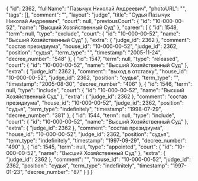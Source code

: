 {
    "id": 2362,
    "fullName": "Пазычук Николай Андреевич",
    "photoURL": "",
    "tags": [],
    "comment": "",
    "layout": "judge",
    "title": "Судья Пазычук Николай Андреевич",
    "court": null,
    "previousCourt": {
        "id": "10-000-00-52",
        "name": "Высший Хозяйственный Суд"
    },
    "career": [
        {
            "id": 1548,
            "term": null,
            "type": "exclude",
            "court": {
                "id": "10-000-00-52",
                "name": "Высший Хозяйственный Суд"
            },
            "extra": {
                "judge_id": 2362
            },
            "comment": "состав президиума",
            "house_id": "10-000-00-52",
            "judge_id": 2362,
            "position": "судья",
            "term_type": "",
            "timestamp": "2005-11-24",
            "decree_number": "548"
        },
        {
            "id": 1547,
            "term": null,
            "type": "released",
            "court": {
                "id": "10-000-00-52",
                "name": "Высший Хозяйственный Суд"
            },
            "extra": {
                "judge_id": 2362
            },
            "comment": "выход в отставку",
            "house_id": "10-000-00-52",
            "judge_id": 2362,
            "position": "судья",
            "term_type": "",
            "timestamp": "2005-08-30",
            "decree_number": "406"
        },
        {
            "id": 1546,
            "term": null,
            "type": "include",
            "court": {
                "id": "10-000-00-52",
                "name": "Высший Хозяйственный Суд"
            },
            "extra": {
                "judge_id": 2362
            },
            "comment": "состав президиума",
            "house_id": "10-000-00-52",
            "judge_id": 2362,
            "position": "судья",
            "term_type": "indefinitely",
            "timestamp": "1998-07-29",
            "decree_number": "381"
        },
        {
            "id": 1544,
            "term": null,
            "type": "include",
            "court": {
                "id": "10-000-00-52",
                "name": "Высший Хозяйственный Суд"
            },
            "extra": {
                "judge_id": 2362
            },
            "comment": "состав президиума",
            "house_id": "10-000-00-52",
            "judge_id": 2362,
            "position": "судья",
            "term_type": "indefinitely",
            "timestamp": "1997-09-29",
            "decree_number": "490"
        },
        {
            "id": 1545,
            "term": null,
            "type": "appointed",
            "court": {
                "id": "10-000-00-52",
                "name": "Высший Хозяйственный Суд"
            },
            "extra": {
                "judge_id": 2362
            },
            "comment": "",
            "house_id": "10-000-00-52",
            "judge_id": 2362,
            "position": "судья",
            "term_type": "indefinitely",
            "timestamp": "1997-01-23",
            "decree_number": "87"
        }
    ]
}